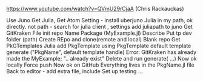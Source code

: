 https://www.youtube.com/watch?v=QVmU29rCjaA (Chris Rackauckas)

Use Juno
Get Julia,
Get Atom
Setting - install uberjuno
Julia in my path, ok directly.
not path - search for julia client , settings add juliapath to juno
Get GitKraken
File init repo
Name Package (MyExample.jl)
Describe
Put tp dev folder (path)
Create REpo and clone(remote and local)
Blank repo
Get PkGTemplates
Julia add PkgTemplate
using PkgTemplate
default template
generate ("PkgName", default template handle)
Error: GitKraken has already made the MyExample; ".. already exist"
Delete and run generate( ...) 
Now ok locally
Force push
Now ok on GitHub
Everything lives in the PkgName.jl file
Back to editor - add extra file, include
Set up testing
...
